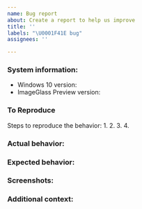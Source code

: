 ```yaml
---
name: Bug report
about: Create a report to help us improve
title: ''
labels: "\U0001F41E bug"
assignees: ''

---
```


### System information:
 - Windows 10 version: 
 - ImageGlass Preview version: 


### To Reproduce
Steps to reproduce the behavior:
1. 
2. 
3. 
4. 


### Actual behavior:
<!-- A clear and concise description of what the bug is. -->


### Expected behavior:
<!-- A clear and concise description of what you expected to happen. -->


### Screenshots:
<!-- If applicable, add screenshots to help explain your problem. -->


### Additional context:
<!-- Add any other context about the problem here. -->
